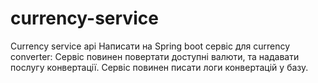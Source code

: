 # currency-service
Currency service api
Написати на Spring boot сервіс для currency converter:
Сервіс повинен повертати доступні валюти, та надавати послугу конвертації.
Сервіс повинен писати логи конвертацій у базу.